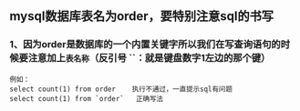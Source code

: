 ## mysql数据库表名为order，要特别注意sql的书写
### 1、因为order是数据库的一个内置关键字所以我们在写查询语句的时候要注意加上`表名称`（反引号 ``：就是键盘数字1左边的那个键）
    例如： 
    select count(1) from order    执行不通过，一直提示sql有问题
    select count(1) from `order`   正确写法
    